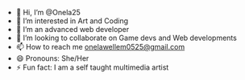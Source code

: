 - 👋 Hi, I’m @Onela25
- 👀 I’m interested in Art and Coding
- 🌱 I’m an advanced web developer
- 💞️ I’m looking to collaborate on Game devs and Web developments
- 📫 How to reach me onelawellem0525@gmail.com
- 😄 Pronouns: She/Her
- ⚡ Fun fact: I am a self taught multimedia artist 

<!---
Onela25/Onela25 is a ✨ special ✨ repository because its `README.md` (this file) appears on your GitHub profile.
You can click the Preview link to take a look at your changes.
--->

